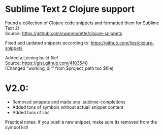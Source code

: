 Sublime Text 2 Clojure support
==============================
Found a collection of Clojure code snippets and formatted them for Sublime Text 2!    
Source: https://github.com/swannodette/clojure-snippets

Fixed and updated snippets according to: https://github.com/ljos/clojure-snippets       
    
Added a Leining build file!  
Source: https://gist.github.com/4103540  
(Changed "working_dir" from $project_path too $file)


V2.0:
=====
* Removed snippets and made one .sublime-completions
* Added tons of symbols without actuall snippet content
* Added tons of libs

Practical notes:
If you push a new snippet, make sure its removed from the symbol list!

  